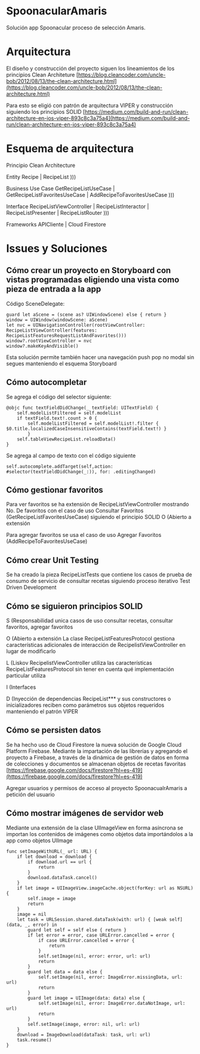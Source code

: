 # SpoonacularAmaris
Solución app Spoonacular proceso de selección Amaris.

# Arquitectura
El diseño y construcción del proyecto siguen los lineamientos de los principios Clean Architeture
[https://blog.cleancoder.com/uncle-bob/2012/08/13/the-clean-architecture.html](https://blog.cleancoder.com/uncle-bob/2012/08/13/the-clean-architecture.html)

Para esto se eligió con patrón de arquitectura VIPER y construcción siguiendo los principios SOLID
[https://medium.com/build-and-run/clean-architecture-en-ios-viper-893c8c3a75a4](https://medium.com/build-and-run/clean-architecture-en-ios-viper-893c8c3a75a4)

# Esquema de arquitectura
Principio Clean Architecture

Entity
Recipe | RecipeList
)))

Business Use Case
GetRecipeListUseCase | GetRecipeListFavoritesUseCase | AddRecipeToFavoritesUseCase
)))

Interface
RecipeListViewController | RecipeListInteractor | RecipeListPresenter | RecipeListRouter
)))

Frameworks
APICliente | Cloud Firestore

# Issues y Soluciones

## Cómo crear un proyecto en Storyboard con vistas programadas eligiendo una vista como pieza de entrada a la app
Código SceneDelegate:
```  
guard let aScene = (scene as? UIWindowScene) else { return }
window = UIWindow(windowScene: aScene)
let nvc = UINavigationController(rootViewController: RecipeListViewController(features: RecipeListFeaturesRequestListAndFavorites()))
window?.rootViewController = nvc
window?.makeKeyAndVisible()
```
Esta solución permite también hacer una navegación push pop no modal sin segues manteniendo el esquema Storyboard

## Cómo autocompletar
Se agrega el código del selector siguiente:
```  
@objc func textFieldDidChange(_ textField: UITextField) {
	self.modelListFiltered = self.modelList
	if textField.text!.count > 0 {
		self.modelListFiltered = self.modelList!.filter { $0.title.localizedCaseInsensitiveContains(textField.text!) }
		}
	self.tableViewRecipeList.reloadData()
}
```
Se agrega al campo de texto con el código siguiente
```  
self.autocomplete.addTarget(self,action: #selector(textFieldDidChange(_:)), for: .editingChanged)
```
## Cómo gestionar favoritos
Para ver favoritos se ha extensión de RecipeListViewController mostrando No. De favoritos con el caso de uso Consultar Favoritos (GetRecipeListFavoritesUseCase) siguiendo el principio SOLID O (Abierto a extensión

Para agregar favoritos se usa el caso de uso Agregar Favoritos (AddRecipeToFavoritesUseCase)

## Cómo crear Unit Testing
Se ha creado la pieza RecipeListTests que contiene los casos de prueba de consumo de servicio de consultar recetas siguiendo proceso iterativo Test Driven Development

## Cómo se siguieron principios SOLID
S (Responsabilidad unica casos de uso consultar recetas, consultar favoritos, agregar favoritos

O (Abierto a extensión La clase RecipeListFeaturesProtocol gestiona características adicionales de interacción de RecipelistViewController en lugar de modificarlo

L (Liskov RecipelistViewController utiliza las características RecipeListFeaturesProtocol sin tener en cuenta qué implementación particular utiliza

I (Interfaces

D (Inyección de dependencias RecipeList*** y sus constructores o inicializadores reciben como parámetros sus objetos requeridos manteniendo el patrón VIPER

## Cómo se persisten datos
Se ha hecho uso de Cloud Firestore la nueva  solución de Google Cloud Platform Firebase. Mediante la impartación de las librerías y agregando el proyecto a Firebase, a través de la dinámica de gestión de datos en forma de colecciones y documentos se almacenan objetos de recetas favoritas
[https://firebase.google.com/docs/firestore?hl=es-419](https://firebase.google.com/docs/firestore?hl=es-419)

Agregar usuarios y permisos de acceso al proyecto SpoonacualrAmaris a petición del usuario

## Cómo mostrar imágenes de servidor web
Mediante una extensión de la clase UIImageView en forma asíncrona se importan los contenidos de imágenes como objetos data importándolos a la app como objetos UIImage
```  
func setImageWithURL(_ url: URL) {
	if let download = download {
		if download.url == url {
			return
		}
		download.dataTask.cancel()
	}
	if let image = UIImageView.imageCache.object(forKey: url as NSURL) {
		self.image = image
		return
	}
	image = nil
	let task = URLSession.shared.dataTask(with: url) { [weak self] (data, _, error) in
		guard let self = self else { return }
		if let error = error, case URLError.cancelled = error {
			if case URLError.cancelled = error {
				return
			}
			self.setImage(nil, error: error, url: url)
			return
		}
		guard let data = data else {
			self.setImage(nil, error: ImageError.missingData, url: url)
			return
		}
		guard let image = UIImage(data: data) else {
			self.setImage(nil, error: ImageError.dataNotImage, url: url)
			return
		}
		self.setImage(image, error: nil, url: url)
	}
	download = ImageDownload(dataTask: task, url: url)
	task.resume()
}
```  
